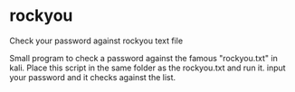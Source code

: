 # rockyou
Check your password against rockyou text file

Small program to check a password against the famous "rockyou.txt" in kali. 
Place this script in the same folder as the rockyou.txt and run it. 
input your password and it checks against the list.
